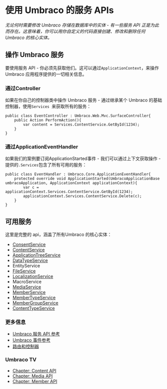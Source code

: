 # 使用 Umbraco 的服务 APIs #
_无论何时需要修改 Umbraco 存储在数据库中的实体 - 有一些服务 API 正是为此而存在。这意味着，你可以用你自定义的代码直接创建、修改和删除任何 Umbraco 的核心实体。_

## 操作 Umbraco 服务 ##
要使用服务 API - 你必须先获取他们。这可以通过` ApplicationContext `，来操作 Umbraco 应用程序提供的一切相关信息。


### 通过Controller ###
如果在你自己的控制器类中操作 Umbraco 服务 - 通过继承某个 Umbraco 的基础控制器，使用`Services `来获取所有的服务：

	public class EventController : Umbraco.Web.Mvc.SurfaceController{
		public Action PerformAction(){
			var content = Services.ContentService.GetById(1234);
		}
	}
	
### 通过ApplicationEventHandler ###
如果我们的案例要订阅ApplicationStarted事件 - 我们可以通过上下文获取操作 - 提供的`.Services`包含了所有可用的服务：

	public class EventHandler : Umbraco.Core.ApplicationEventHandler{
		protected override void ApplicationStarted(UmbracoApplicationBase umbracoApplication, ApplicationContext applicationContext){
			var c = applicationContext.Services.ContentService.GetById(1234);
			applicationContext.Services.ContentService.Delete(c);
		}
	}

## 可用服务
这里是完整的 api，涵盖了所有Umbraco 的核心实体：

- [ConsentService](../../../Reference/Management/Services/ConsentService.md)
- [ContentService](../../../Reference/Management/Services/ContentService.md)
- [ApplicationTreeService](../../../Reference/Management/Services/TreeService.md)
- [DataTypeService](../../../Reference/Management/Services/DataTypeService.md)
- EntityService
- [FileService](../../../Reference/Management/Services/FileService.md)
- [LocalizationService](../../../Reference/Management/Services/LocalizationService.md)
- MacroService
- [MediaService](../../../Reference/Management/Services/MediaService.md)
- [MemberService](../../../Reference/Management/Services/MemberService.md)
- [MemberTypeService](../../../Reference/Management/Services/MemberTypeService.md)
- [MemberGroupService](../../../Reference/Management/Services/MemberGroupService.md)
- [ContentTypeService](../../../Reference/Management/Services/ContentTypeService.md)


### 更多信息
- [Umbraco 服务 API 参考](../../../Reference/Management/Services/)
- [Umbraco 事件参考](../../../Reference/Events/)
- [路由和控制器](../../../Reference/Routing/)

### Umbraco TV
- [Chapter: Content API](https://umbraco.tv/videos/umbraco-v7/developer/fundamentals/content-api/)
- [Chapter: Media API](https://umbraco.tv/videos/umbraco-v7/developer/fundamentals/media-api/)
- [Chapter: Member API](https://umbraco.tv/videos/umbraco-v7/developer/fundamentals/member-api/)